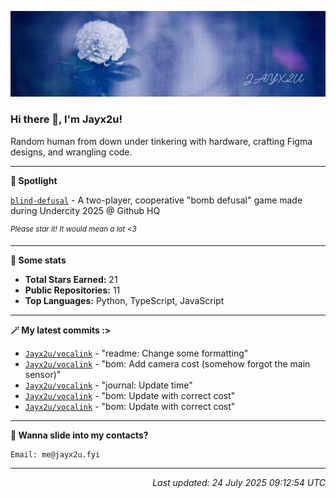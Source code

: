 [![Github Banner](https://github.com/Jayx2u/jayx2u/blob/main/jayx2u-github-banner.png?raw=true)](https://jayx2u.carrd.co)

### Hi there 👋, I'm Jayx2u!

Random human from down under tinkering with hardware, crafting Figma designs, and wrangling code.

---

**💫 Spotlight**

[`blind-defusal`](https://github.com/Jayx2u/blind-defusal) - A two-player, cooperative "bomb defusal" game made during Undercity 2025 @ Github HQ

<sup>*Please star it! It would mean a lot <3*</sup>

---

**📡 Some stats**
- **Total Stars Earned:** 21
- **Public Repositories:** 11
- **Top Languages:** Python, TypeScript, JavaScript

---

**🪄 My latest commits :>**
- [`Jayx2u/vocalink`](https://github.com/Jayx2u/vocalink) - "readme: Change some formatting"
- [`Jayx2u/vocalink`](https://github.com/Jayx2u/vocalink) - "bom: Add camera cost (somehow forgot the main sensor)"
- [`Jayx2u/vocalink`](https://github.com/Jayx2u/vocalink) - "journal: Update time"
- [`Jayx2u/vocalink`](https://github.com/Jayx2u/vocalink) - "bom: Update with correct cost"
- [`Jayx2u/vocalink`](https://github.com/Jayx2u/vocalink) - "bom: Update with correct cost"

---

**📮 Wanna slide into my contacts?**
```text
Email: me@jayx2u.fyi
```

---

<p align="right">
  <em>Last updated: 24 July 2025 09:12:54 UTC</em>
</p>